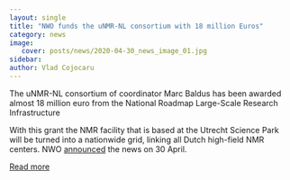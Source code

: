 ```yaml
---
layout: single
title: "NWO funds the uNMR-NL consortium with 18 million Euros"
category: news
image:
   cover: posts/news/2020-04-30_news_image_01.jpg
sidebar:
author: Vlad Cojocaru
---
```


The uNMR-NL consortium of coordinator Marc Baldus has been awarded almost 18 million euro from the National Roadmap Large-Scale Research Infrastructure

With this grant the NMR facility that is based at the Utrecht Science Park will be turned into a nationwide grid, linking all Dutch high-field NMR centers. NWO [announced](https://www.nwo.nl/en/research-and-results/programmes/nwo/national-road-map-large-scale-research-infrastructure/projects-2019-2020.html) the news on 30 April.

[Read more](https://www.uu.nl/en/news/nearly-18-million-euro-for-nmr-consortium)
